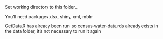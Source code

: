 Set working directory to this folder…

You’ll need packages xlsx, shiny, xml, mblm

GetData.R has already been run, so census-water-data.rds already exists
in the data folder, it’s not necessary to run it again